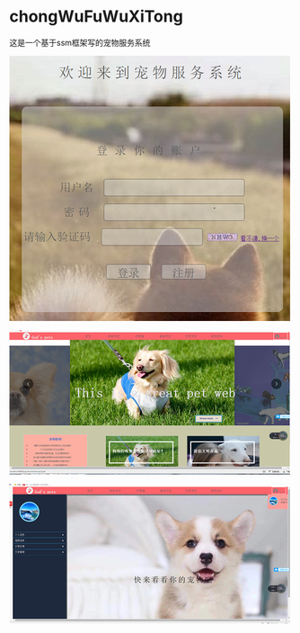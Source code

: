 # chongWuFuWuXiTong
这是一个基于ssm框架写的宠物服务系统



![image](https://github.com/yangxinle1999/chongWuFuWuXiTong/blob/master/images/tupian1.png)


![image](https://github.com/yangxinle1999/chongWuFuWuXiTong/blob/master/images/tupian2.png)


![image](https://github.com/yangxinle1999/chongWuFuWuXiTong/blob/master/images/tupian3.png)
